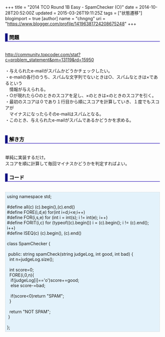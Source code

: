 +++
title = "2014 TCO Round 1B Easy - SpamChecker (○)"
date = 2014-10-28T20:52:00Z
updated = 2015-03-26T19:11:25Z
tags = ["状態遷移"]
blogimport = true 
[author]
	name = "chngng"
	uri = "https://www.blogger.com/profile/14196381724208675248"
+++

<div dir="ltr" style="text-align: left;" trbidi="on"><h3 style="border-bottom: 2px solid slateblue; border-left: 8px solid navy; color: black; padding: 0px 0px 1px 5px;">問題 </h3><br /><a href="http://community.topcoder.com/stat?c=problem_statement&amp;pm=13119&amp;rd=15950" target="_blank">http://community.topcoder.com/stat?c=problem_statement&amp;pm=13119&amp;rd=15950</a><br /><br />・与えられたe-mailがスパムかどうかチェックしたい。<br />・e-mailの各行のうち、スパムな文字列でないときは○、スパムなときは×であるという<br />　情報が与えられる。<br />・○が現れたら○のときのスコアを足し、×のときは×のときのスコアを引く。<br />・最初のスコアは０であり１行目から順にスコアを計算していき、１度でもスコアが<br />　マイナスになったらそのe-mailはスパムとなる。<br />・このとき、与えられたe-mailがスパムであるかどうかを求める。<br /><br /><h3 style="border-bottom: 2px solid slateblue; border-left: 8px solid navy; color: black; padding: 0px 0px 1px 5px;">解き方 </h3><br />単純に実装するだけ。<br />スコアを順に計算して毎回マイナスかどうかを判定すればよい。<br /><h3 style="border-bottom: 2px solid slateblue; border-left: 8px solid navy; color: black; padding: 0px 0px 1px 5px;">コード </h3><br /><div style="background-color: #e3f2fb; border: 1px dotted #CCCCCC; padding: 5px;">using namespace std;<br /><br />#define all(c) (c).begin(),(c).end()<br />#define FORE(i,d,e) for(int i=d;i&lt;e;i++)<br />#define FOR(i,s,e) for (int i = int(s); i != int(e); i++)<br />#define FORIT(i,c) for (typeof((c).begin()) i = (c).begin(); i != (c).end(); i++)<br />#define ISEQ(c) (c).begin(), (c).end()<br /><br />class SpamChecker {<br /><br /><span class="Apple-tab-span" style="white-space: pre;"> </span>public: string spamCheck(string judgeLog, int good, int bad) {<br /><span class="Apple-tab-span" style="white-space: pre;">  </span>int n=judgeLog.size();<br /><br /><span class="Apple-tab-span" style="white-space: pre;">  </span>int score=0;<br /><span class="Apple-tab-span" style="white-space: pre;">  </span>FORE(i,0,n){<br /><span class="Apple-tab-span" style="white-space: pre;">   </span>if(judgeLog[i]=='o')score+=good;<br /><span class="Apple-tab-span" style="white-space: pre;">   </span>else score-=bad;<br /><br /><span class="Apple-tab-span" style="white-space: pre;">   </span>if(score&lt;0)return "SPAM";<br /><span class="Apple-tab-span" style="white-space: pre;">  </span>}<br /><br /><span class="Apple-tab-span" style="white-space: pre;">  </span>return "NOT SPAM";<br /><span class="Apple-tab-span" style="white-space: pre;"> </span>}<br /><br />};</div></div>

